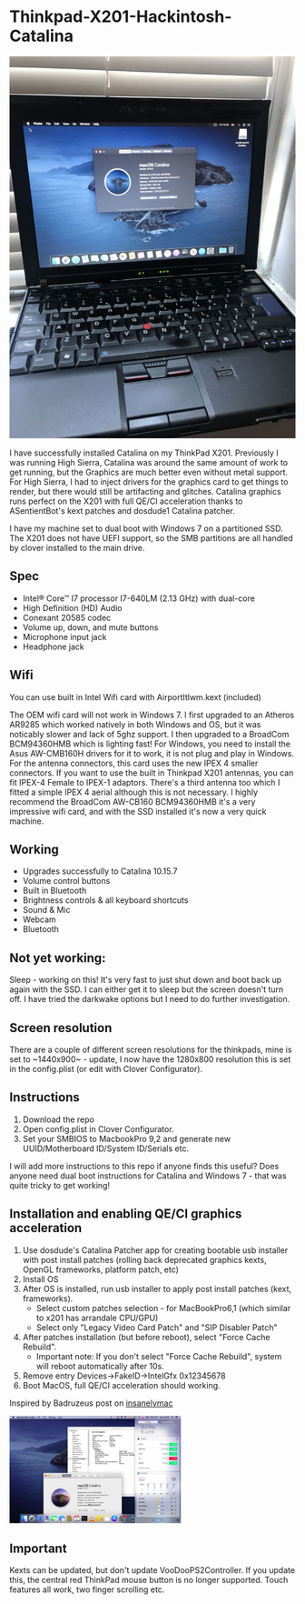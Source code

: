 # Thinkpad-X201-Hackintosh-Catalina

![Thinkpad X201 i7 Catalina OS hackintosh](/Thinkpad-X201-i7-Catalina-OS-hackintosh.JPG)

I have successfully installed Catalina on my ThinkPad X201. Previously I was running High Sierra, Catalina was around the same amount of work to get running, but the Graphics are much better even without metal support. For High Sierra, I had to inject drivers for the graphics card to get things to render, but there would still be artifacting and glitches. Catalina graphics runs perfect on the X201 with full QE/CI acceleration thanks to ASentientBot's kext patches and dosdude1 Catalina patcher.

I have my machine set to dual boot with Windows 7 on a partitioned SSD. The X201 does not have UEFI support, so the SMB partitions are all handled by clover installed to the main drive.

## Spec ##

- Intel® Core™ I7 processor I7-640LM (2.13 GHz) with dual-core
- High Definition (HD) Audio
- Conexant 20585 codec
- Volume up, down, and mute buttons
- Microphone input jack
- Headphone jack

## Wifi ##

You can use built in Intel Wifi card with AirportItlwm.kext (included)

The OEM wifi card will not work in Windows 7. I first upgraded to an Atheros AR9285 which worked natively in both Windows and OS, but it was noticably slower and lack of 5ghz support. I then upgraded to a BroadCom BCM94360HMB which is lighting fast! For Windows, you need to install the Asus AW-CMB160H drivers for it to work, it is not plug and play in Windows. For the antenna connectors, this card uses the new IPEX 4 smaller connectors. If you want to use the built in Thinkpad X201 antennas, you can fit IPEX-4 Female to IPEX-1 adaptors. There's a third antenna too which I fitted a simple IPEX 4 aerial although this is not necessary. I highly recommend the BroadCom AW-CB160 BCM94360HMB it's a very impressive wifi card, and with the SSD installed it's now a very quick machine.

## Working ##

- Upgrades successfully to Catalina 10.15.7
- Volume control buttons
- Built in Bluetooth
- Brightness controls & all keyboard shortcuts
- Sound & Mic
- Webcam
- Bluetooth

## Not yet working: ##

Sleep - working on this! It's very fast to just shut down and boot back up again with the SSD. I can either get it to sleep but the screen doesn't turn off. I have tried the darkwake options but I need to do further investigation.

## Screen resolution ##

There are a couple of different screen resolutions for the thinkpads, mine is set to ~1440x900~ - update, I now have the 1280x800 resolution this is set in the config.plist (or edit with Clover Configurator).

## Instructions ##

1) Download the repo
2) Open config.plist in Clover Configurator. 
3) Set your SMBIOS to MacbookPro 9,2 and generate new UUID/Motherboard ID/System ID/Serials etc.

I will add more instructions to this repo if anyone finds this useful? Does anyone need dual boot instructions for Catalina and Windows 7 - that was quite tricky to get working!

## Installation and enabling QE/CI graphics acceleration ##

1) Use dosdude's Catalina Patcher app for creating bootable usb installer with post install patches (rolling back deprecated graphics kexts, OpenGL frameworks, platform patch, etc)
2) Install OS
3) After OS is installed, run usb installer to apply post install patches (kext, frameworks).
    * Select custom patches selection - for MacBookPro6,1 (which similar to x201 has arrandale CPU/GPU)
    * Select only "Legacy Video Card Patch" and "SIP Disabler Patch"
4) After patches installation (but before reboot), select "Force Cache Rebuild".
    * Important note: If you don't select "Force Cache Rebuild", system will reboot automatically after 10s.
5) Remove entry Devices->FakeID->IntelGfx 0x12345678
6) Boot MacOS, full QE/CI acceleration should working.

Inspired by Badruzeus post on [insanelymac](https://www.insanelymac.com/forum/topic/286092-guide-1st-generation-intel-hd-graphics-qeci/?do=findComment&comment=2732732)

<img src="Thinkpad-X201-i7-Catalina-OS-Arrandale-Acceleration.jpg" alt="Thinkpad-X201-i7-Catalina-OS-Arrandale-Acceleration" height="60%" width="60%">

## Important ##

Kexts can be updated, but don't update VooDooPS2Controller. If you update this, the central red ThinkPad mouse button is no longer supported. Touch features all work, two finger scrolling etc.